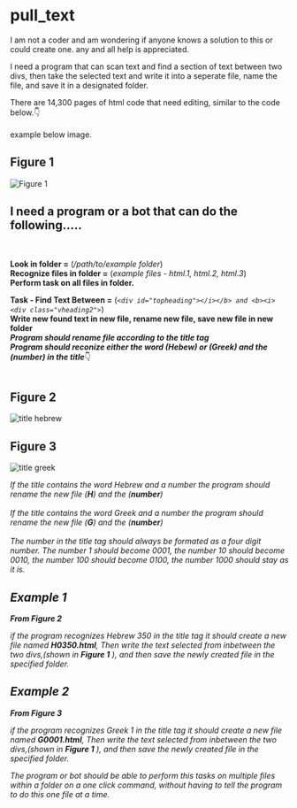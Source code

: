 # pull_text
I am not a coder and am wondering if anyone knows a solution to this or could create one. 
any and all help is appreciated.<br>

I need a program that can scan text and find a section of text between two divs, then take the selected text and write it into a seperate file, name the file, and save it in a designated folder.

There are 14,300 pages of html code that need editing, similar to the code below.:point_down:<br><br> example below image.
<h2>Figure 1</h2>

<img src="https://raw.githubusercontent.com/luvlylavnder/pull_text/master/assets/figure1.png" alt="Figure 1" class="inline"/>

<h2>I need a program or a bot that can do the following.....</h2><br>

<b>Look in folder =</b> (<i>/path/to/example folder</i>)<br> 
<b>Recognize files in folder =</b> (<i>example files - html.1, html.2, html.3</i>)<br>
<b>Perform task on all files in folder.</b>

<b>Task - Find Text Between =</b> (<i>```<div id="topheading"></i></b> and <b><i><div class="vheading2">```</i>)<br>
<b>Write new found text in new file, rename new file, save new file in new folder</b><br> 
<b><i>Program should rename file according to the title tag</i></b><br>
<b><i>Program should reconize either the word (<b>Hebew</b>) or (<b>Greek</b>) and the (<b>number</b>) in the title</i></b>:point_down:<br><br>
<h2>Figure 2</h2>

![title hebrew](https://github.com/luvlylavnder/pull_text/blob/master/title_hebrew_example.png)
 
<h2>Figure 3</h2>

![title greek](https://github.com/luvlylavnder/pull_text/blob/master/title_greek_example.png)
 
<i>If the title contains the word <i>Hebrew</i> and a <i>number</i> the program should rename the new file (<b>H</b>) and the (<b>number</b>)</i><br><br>
<i>If the title contains the word <i>Greek</i> and a <i>number</i> the program should rename the new file (<b>G</b>) and the (<b>number</b>)</i><br>
 <br>
<i>The number in the title tag should always be formated as a four digit number.<i>  The number 1 should become 0001, the number 10 should become 0010, the number 100 should become 0100, the number 1000 should stay as it is.</i>
 
<h2>Example 1</h2>
<b><i>From Figure 2</i></b><br>

<i>if the program recognizes Hebrew 350 in the title tag it should create a new file named <b>H0350.html</b>, Then write the text selected from inbetween the two divs,(shown in <b>Figure 1</b> ), and then save the newly created file in the specified folder.</i>

<h2>Example 2</h2>
<b><i>From Figure 3</i></b><br>

<i>if the program recognizes Greek 1 in the title tag it should create a new file named <b>G0001.html</b>, Then write the text selected from inbetween the two divs,(shown in <b>Figure 1</b> ), and then save the newly created file in the specified folder.</i>

The program or bot should be able to perform this tasks on multiple files within a folder on a one click command, without having to tell the program to do this one file at a time.
